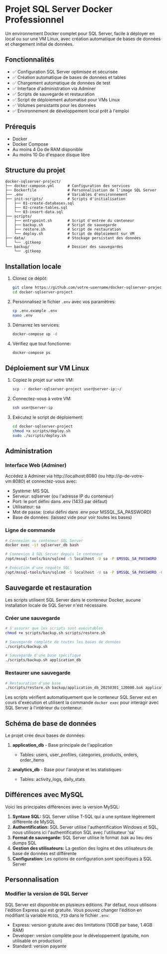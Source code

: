 # Projet SQL Server Docker Professionnel

Un environnement Docker complet pour SQL Server, facile à déployer en local ou sur une VM Linux, avec création automatique de bases de données et chargement initial de données.

## Fonctionnalités

- ✅ Configuration SQL Server optimisée et sécurisée
- ✅ Création automatique de bases de données et tables
- ✅ Chargement automatique de données de test
- ✅ Interface d'administration via Adminer
- ✅ Scripts de sauvegarde et restauration
- ✅ Script de déploiement automatisé pour VMs Linux
- ✅ Volumes persistants pour les données
- ✅ Environnement de développement local prêt à l'emploi

## Prérequis

- Docker
- Docker Compose
- Au moins 4 Go de RAM disponible
- Au moins 10 Go d'espace disque libre

## Structure du projet

```
docker-sqlserver-project/
├── docker-compose.yml      # Configuration des services
├── Dockerfile              # Personnalisation de l'image SQL Server
├── .env                    # Variables d'environnement
├── init-scripts/           # Scripts d'initialisation
│   ├── 01-create-databases.sql
│   ├── 02-create-tables.sql
│   └── 03-insert-data.sql
├── scripts/
│   ├── entrypoint.sh       # Script d'entrée du conteneur
│   ├── backup.sh           # Script de sauvegarde
│   ├── restore.sh          # Script de restauration
│   └── deploy.sh           # Script de déploiement sur VM
├── data/                   # Stockage persistant des données
│   └── .gitkeep
└── backup/                 # Dossier des sauvegardes
    └── .gitkeep
```

## Installation locale

1. Clonez ce dépôt:
   ```bash
   git clone https://github.com/votre-username/docker-sqlserver-project.git
   cd docker-sqlserver-project
   ```

2. Personnalisez le fichier `.env` avec vos paramètres:
   ```bash
   cp .env.example .env
   nano .env
   ```

3. Démarrez les services:
   ```bash
   docker-compose up -d
   ```

4. Vérifiez que tout fonctionne:
   ```bash
   docker-compose ps
   ```

## Déploiement sur VM Linux

1. Copiez le projet sur votre VM:
   ```bash
   scp -r docker-sqlserver-project user@server-ip:~/
   ```

2. Connectez-vous à votre VM:
   ```bash
   ssh user@server-ip
   ```

3. Exécutez le script de déploiement:
   ```bash
   cd docker-sqlserver-project
   chmod +x scripts/deploy.sh
   sudo ./scripts/deploy.sh
   ```

## Administration

### Interface Web (Adminer)

Accédez à Adminer via http://localhost:8080 (ou http://ip-de-votre-vm:8080) et connectez-vous avec:

- Système: MS SQL
- Serveur: sqlserver (ou l'adresse IP du conteneur)
- Port: le port défini dans .env (1433 par défaut)
- Utilisateur: sa
- Mot de passe: (celui défini dans .env pour MSSQL_SA_PASSWORD)
- Base de données: (laissez vide pour voir toutes les bases)

### Ligne de commande

```bash
# Connexion au conteneur SQL Server
docker exec -it sqlserver_db bash

# Connexion à SQL Server depuis le conteneur
/opt/mssql-tools/bin/sqlcmd -S localhost -U sa -P $MSSQL_SA_PASSWORD

# Exécution d'une requête SQL
/opt/mssql-tools/bin/sqlcmd -S localhost -U sa -P $MSSQL_SA_PASSWORD -Q "SELECT name FROM sys.databases"
```

## Sauvegarde et restauration

Les scripts utilisent SQL Server dans le conteneur Docker, aucune installation locale de SQL Server n'est nécessaire.

### Créer une sauvegarde

```bash
# S'assurer que les scripts sont exécutables
chmod +x scripts/backup.sh scripts/restore.sh

# Sauvegarde complète de toutes les bases de données
./scripts/backup.sh

# Sauvegarde d'une base spécifique
./scripts/backup.sh application_db
```

### Restaurer une sauvegarde

```bash
# Restauration d'une base
./scripts/restore.sh backup/application_db_20250301_120000.bak application_db
```

Les scripts vérifient automatiquement que le conteneur SQL Server est en cours d'exécution et utilisent la commande `docker exec` pour interagir avec SQL Server à l'intérieur du conteneur.

## Schéma de base de données

Le projet crée deux bases de données:

1. **application_db** - Base principale de l'application
   - Tables: users, user_profiles, categories, products, orders, order_items

2. **analytics_db** - Base pour l'analyse et les statistiques
   - Tables: activity_logs, daily_stats

## Différences avec MySQL

Voici les principales différences avec la version MySQL:

1. **Syntaxe SQL:** SQL Server utilise T-SQL qui a une syntaxe légèrement différente de MySQL
2. **Authentification:** SQL Server utilise l'authentification Windows et SQL, nous utilisons ici l'authentification SQL avec l'utilisateur 'sa'
3. **Format de sauvegarde:** SQL Server utilise le format .bak au lieu des dumps SQL
4. **Gestion des utilisateurs:** La gestion des logins et des utilisateurs de base de données est différente
5. **Configuration:** Les options de configuration sont spécifiques à SQL Server

## Personnalisation

### Modifier la version de SQL Server

SQL Server est disponible en plusieurs éditions. Par défaut, nous utilisons l'édition Express qui est gratuite. Vous pouvez changer l'édition en modifiant la variable `MSSQL_PID` dans le fichier `.env`:

- Express: version gratuite avec des limitations (10GB par base, 1.4GB RAM)
- Developer: version complète pour le développement (gratuite, non utilisable en production)
- Standard: version payante